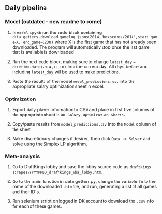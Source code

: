 ## Daily pipeline

### Model (outdated - new readme to come)

1. In `model.ipynb` run the code block containing `data_getters.download_gamelog_jsons(2014,'boxscores/2014',start_game=X, end_game=1230)` where X is the first game that has not already been downloaded. The program will automatically stop once the last game that is available is downloaded.

2. Run the next code block, making sure to change `latest_day = datetime.date(2014,11,16)` into the correct day. All days before and including `latest_day` will be used to make predictions.

3. Paste the results of the model `model_predictions.csv` into the appropriate salary optimization sheet in excel.

### Optimization

1. Export daily player information to CSV and place in first five columns of the appropriate sheet in `DK Salary Optimization Sheets`.

2. Copy/paste results from `model_predictions.csv` into the `Model` column of the sheet

3. Make discretionary changes if desired, then click `Data -> Solver` and solve using the Simplex LP algorithm.

### Meta-analysis

1. Go to DraftKings lobby and save the lobby source code as `draftkings scrapes/YYYYMMDD_draftkings_nba_lobby.htm`.

2. Go to the main function in data_getters.py, change the variable `fn` to the name of the downloaded `.htm` file, and run, generating a list of all games and their ID's.

3. Run selenium script on logged in DK account to download the `.csv` info for each of these games.